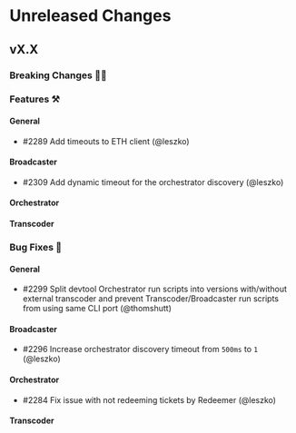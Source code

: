# Unreleased Changes

## vX.X

### Breaking Changes 🚨🚨

### Features ⚒

#### General
- \#2289 Add timeouts to ETH client (@leszko)

#### Broadcaster
- \#2309 Add dynamic timeout for the orchestrator discovery (@leszko)

#### Orchestrator

#### Transcoder

### Bug Fixes 🐞

#### General
- \#2299 Split devtool Orchestrator run scripts into versions with/without external transcoder and prevent Transcoder/Broadcaster run scripts from using same CLI port (@thomshutt)

#### Broadcaster
- \#2296 Increase orchestrator discovery timeout from `500ms` to `1` (@leszko)

#### Orchestrator
- \#2284 Fix issue with not redeeming tickets by Redeemer (@leszko)

#### Transcoder

